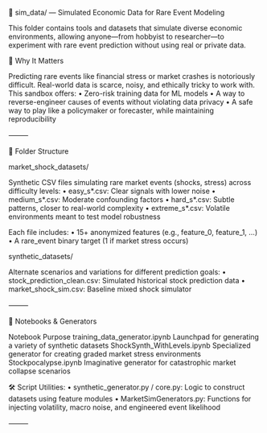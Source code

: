 📁 sim_data/ — Simulated Economic Data for Rare Event Modeling

This folder contains tools and datasets that simulate diverse economic environments, allowing anyone—from hobbyist to researcher—to experiment with rare event prediction without using real or private data.

🧠 Why It Matters

Predicting rare events like financial stress or market crashes is notoriously difficult. Real-world data is scarce, noisy, and ethically tricky to work with. This sandbox offers:
	•	Zero-risk training data for ML models
	•	A way to reverse-engineer causes of events without violating data privacy
	•	A safe way to play like a policymaker or forecaster, while maintaining reproducibility

⸻

📂 Folder Structure

market_shock_datasets/

Synthetic CSV files simulating rare market events (shocks, stress) across difficulty levels:
	•	easy_s*.csv: Clear signals with lower noise
	•	medium_s*.csv: Moderate confounding factors
	•	hard_s*.csv: Subtle patterns, closer to real-world complexity
	•	extreme_s*.csv: Volatile environments meant to test model robustness

Each file includes:
	•	15+ anonymized features (e.g., feature_0, feature_1, …)
	•	A rare_event binary target (1 if market stress occurs)

synthetic_datasets/

Alternate scenarios and variations for different prediction goals:
	•	stock_prediction_clean.csv: Simulated historical stock prediction data
	•	market_shock_sim.csv: Baseline mixed shock simulator

⸻

🧪 Notebooks & Generators

Notebook	                    Purpose
training_data_generator.ipynb	Launchpad for generating a variety of synthetic datasets
ShockSynth_WithLevels.ipynb	    Specialized generator for creating graded market stress environments
Stockpocalypse.ipynb	        Imaginative generator for catastrophic market collapse scenarios

🛠 Script Utilities:
	•	synthetic_generator.py / core.py: Logic to construct datasets using feature modules
	•	MarketSimGenerators.py: Functions for injecting volatility, macro noise, and engineered event likelihood

⸻